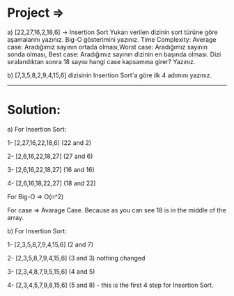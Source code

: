 # Project =>
a) [22,27,16,2,18,6] -> Insertion Sort
  Yukarı verilen dizinin sort türüne göre aşamalarını yazınız.
  Big-O gösterimini yazınız.
  Time Complexity: Average case: Aradığımız sayının ortada olması,Worst case: Aradığımız sayının sonda olması, Best case: Aradığımız sayının dizinin en başında olması.
  Dizi sıralandıktan sonra 18 sayısı hangi case kapsamına girer? Yazınız.

b) [7,3,5,8,2,9,4,15,6] dizisinin Insertion Sort'a göre ilk 4 adımını yazınız.


-------------------------------------------
# Solution:

a) 
For Insertion Sort:

1- [2,27,16,22,18,6] (22 and 2)

2- [2,6,16,22,18,27] (27 and 6)

3- [2,6,16,22,18,27] (16 and 16)

4- [2,6,16,18,22,27] (18 and 22)


For Big-O => O(n^2)

For case => Avarage Case. Because as you can see 18 is in the middle of the array.



b)
For Insertion Sort:

1- [2,3,5,8,7,9,4,15,6] (2 and 7)

2- [2,3,5,8,7,9,4,15,6] (3 and 3) nothing changed

3- [2,3,4,8,7,9,5,15,6] (4 and 5)

4- [2,3,4,5,7,9,8,15,6] (5 and 8) - this is the first 4 step for Insertion Sort.



